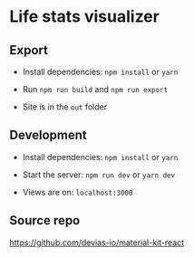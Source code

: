 # Life stats visualizer

## Export
- Install dependencies: `npm install` or `yarn`

- Run `npm run build` and `npm run export`

- Site is in the `out` folder

## Development
- Install dependencies: `npm install` or `yarn`

- Start the server: `npm run dev` or `yarn dev`

- Views are on: `localhost:3000`

## Source repo
https://github.com/devias-io/material-kit-react